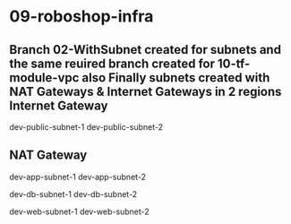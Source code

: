 # 09-roboshop-infra
Branch 02-WithSubnet created for subnets and the same reuired branch created for 10-tf-module-vpc also
Finally subnets created with NAT Gateways & Internet Gateways in 2 regions
Internet Gateway
---------------
dev-public-subnet-1
dev-public-subnet-2

NAT Gateway
------------
dev-app-subnet-1
dev-app-subnet-2

dev-db-subnet-1
dev-db-subnet-2

dev-web-subnet-1
dev-web-subnet-2
